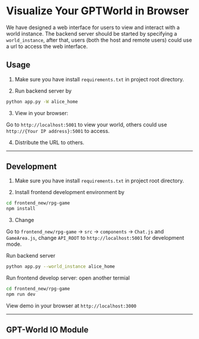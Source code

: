 # Visualize Your GPTWorld in Browser

We have designed a web interface for users to view and interact with a world instance. The backend server should be started by specifying a `world_instance`, after that, users (both the host and remote users) could use a url to access the web interface.

## Usage

1. Make sure you have install `requirements.txt` in project root directory.

2. Run backend server by

```bash
python app.py -W alice_home
```

3. View in your browser:

Go to `http://localhost:5001` to view your world, others could use `http://{Your IP address}:5001` to access.

4. Distribute the URL to others.

---

## Development

1. Make sure you have install `requirements.txt` in project root directory.

2. Install frontend development environment by

```bash
cd frontend_new/rpg-game
npm install
```

3. Change 

Go to `frontend_new/rpg-game` -> `src` -> `components` -> `Chat.js` and `GameArea.js`, change `API_ROOT` to `http://localhost:5001` for development mode.

Run backend server

```bash
python app.py --world_instance alice_home
```

Run frontend develop server: open another termial
```bash
cd frontend_new/rpg-game
npm run dev
```

View demo in your browser at `http://localhost:3000`

---

## GPT-World IO Module


